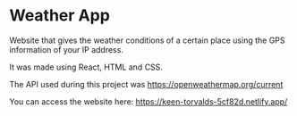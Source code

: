 # Weather App

Website that gives the weather conditions of a certain place using the GPS information of your IP address.

It was made using React, HTML and CSS.

The API used during this project was https://openweathermap.org/current 

You can access the website here: https://keen-torvalds-5cf82d.netlify.app/
